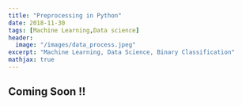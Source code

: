 ```yaml
---
title: "Preprocessing in Python"
date: 2018-11-30
tags: [Machine Learning,Data science]
header:
  image: "/images/data_process.jpeg"
excerpt: "Machine Learning, Data Science, Binary Classification"
mathjax: true
---
```


## Coming Soon !!
